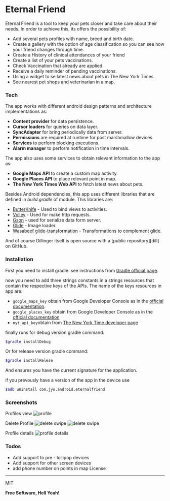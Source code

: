 # Eternal Friend

Eternal Friend is a tool to keep your pets closer and take care about their needs. In order to achieve this, its offers the possibility of:

  - Add several pets profiles with name, breed and birth date.
  - Create a gallery with the option of age classification so you can see how your friend changes through time.
  - Create a History of clinical attendances of your friend
  - Create a list of your pets vaccinations. 
  - Check Vaccination that already are applied.
  - Receive a daily reminder of pending vaccinations. 
  - Using a widget to se latest news about pets in The New York Times.
  - See nearest pet shops and veterinarian in a map.

### Tech
The app works with different android design patterns and architecture implementations as:

- **Content provider** for data persistence.
- **Cursor loaders** for queries on data layer.
- **SyncAdapter** for bring periodically data from server.
- **Permissions** are required at runtime for post marshmallow devices.
- **Services** to perform blocking executions.
- **Alarm manager** to perform notification in time intervals.
 
The app also uses some services to obtain relevant information to the app as:

- **Google Maps API** to create a custom map activity.
- **Google Places API** to place relevant point in map.
- **The New York Times Web API** to fetch latest news about pets. 

Besides Android dependencies, this app uses different libraries that are defined in *build.gradle* of module. This libraries are: 

* [ButterKnife] - Used to bind views to activities.
* [Volley] - Used for make http requests.
* [Gson] - used for serialize data form server.
* [Glide] - Image loader.
* [Wasabeef glide-transformation] - Transformations to complement glide.

And of course Dillinger itself is open source with a [public repository][dill]
 on GitHub.

### Installation

First you need to install gradle. see instructions from [Gradle official page](https://gradle.org/).

now you need to add three strings constants in a strings resources that contain the respective keys of the APIs. The name of the keys resources in app are:
- ```google_maps_key``` obtain from Google Developer Console as in the [official documentation](https://developers.google.com/maps/documentation/android-api).
- ```google_places_key``` obtain from Google Developer Console as in the [official documentation](https://developers.google.com/places/web-service)
- ```nyt_api_key```obtain from [The New York Time developer page](https://developer.nytimes.com/)
 
finally runs for debug version gradle command:
```sh
$gradle installDebug
```
Or for release version gradle command:
```sh
$gradle installRelese
```
And ensures you have the current signature for the application.

if you prevously have a version of the app in the device use
```sh
$adb uninstall com.jyo.android.eternalfriend
```


### Screenshots
Profiles view
![profile][profile]

Delete Profile
![delete swipe][swipe]
![delete swipe][delete]

Profile details
![profile details][profile_details]



[profile]: /screenshots/profile.png
[swipe]: /screenshots/profile_swipe.png
[delete]: /screenshots/delete_profile.png
[profile_details]: /screenshots/profile_details.png

### Todos

 - Add support to pre - lollipop devices
 - Add support for other screen devices
 - add phone number on points in map
License
----

MIT


**Free Software, Hell Yeah!**

[//]: # (These are reference links used in the body of this note and get stripped out when the markdown processor does its job. There is no need to format nicely because it shouldn't be seen. Thanks SO - http://stackoverflow.com/questions/4823468/store-comments-in-markdown-syntax)


   [ButterKnife]: <http://jakewharton.github.io/butterknife/>
   [Volley]: <https://developer.android.com/training/volley/index.html>
   [GSON]: <https://github.com/google/gson>
   [Glide]: <https://github.com/bumptech/glide>
   [Wasabeef glide-transformation]: <https://github.com/wasabeef/glide-transformations>

